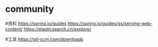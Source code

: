 # community

#资料
https://spring.io/guides
https://spring.io/guides/gs/serving-web-content/
https://elasticsearch.cn/explore/

#工具
https://git-scm.com/downloads